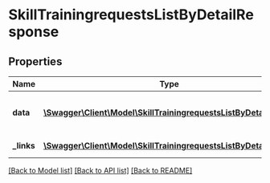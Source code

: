 # SkillTrainingrequestsListByDetailResponse

## Properties
Name | Type | Description | Notes
------------ | ------------- | ------------- | -------------
**data** | [**\Swagger\Client\Model\SkillTrainingrequestsListByDetailData**](SkillTrainingrequestsListByDetailData.md) | List of all retrieved training requests | 
**_links** | [**\Swagger\Client\Model\SkillTrainingrequestsListByDetailLinks[]**](SkillTrainingrequestsListByDetailLinks.md) | Links to pages | 

[[Back to Model list]](../README.md#documentation-for-models) [[Back to API list]](../README.md#documentation-for-api-endpoints) [[Back to README]](../README.md)



